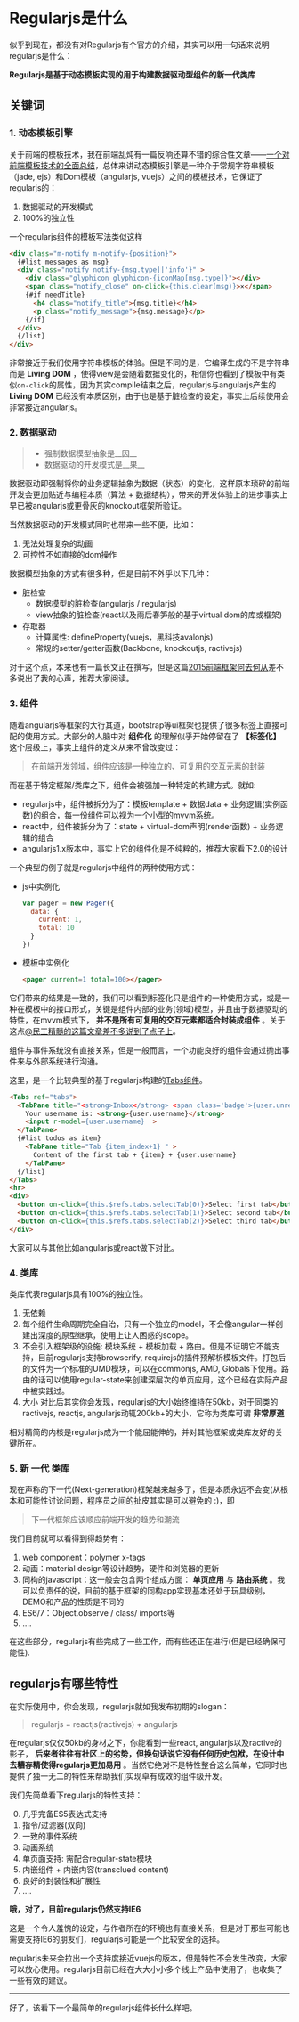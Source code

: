 
# Regularjs是什么

似乎到现在，都没有对Regularjs有个官方的介绍，其实可以用一句话来说明regularjs是什么：

__Regularjs是基于动态模板实现的用于构建数据驱动型组件的新一代类库__

## 关键词

### 1. 动态模板引擎
关于前端的模板技术，我在前端乱炖有一篇反响还算不错的综合性文章——[一个对前端模板技术的全面总结](http://www.html-js.com/article/2313)，总体来讲动态模板引擎是一种介于常规字符串模板（jade, ejs）和Dom模板（angularjs, vuejs）之间的模板技术，它保证了regularjs的：

1. 数据驱动的开发模式
2. 100%的独立性

一个regularjs组件的模板写法类似这样

```html
<div class="m-notify m-notify-{position}">
  {#list messages as msg}
  <div class="notify notify-{msg.type||'info'}" >
    <div class="glyphicon glyphicon-{iconMap[msg.type]}"></div>
    <span class="notify_close" on-click={this.clear(msg)}>×</span>
    {#if needTitle}
      <h4 class="notify_title">{msg.title}</h4>
      <p class="notify_message">{msg.message}</p>
    {/if}
  </div>
  {/list}
</div>
```

非常接近于我们使用字符串模板的体验。但是不同的是，它编译生成的不是字符串而是 __Living DOM__ ，使得view是会随着数据变化的，相信你也看到了模板中有类似`on-click`的属性，因为其实compile结束之后，regularjs与angularjs产生的 __Living DOM__ 已经没有本质区别，由于也是基于脏检查的设定，事实上后续使用会非常接近angularjs。


### 2. 数据驱动

> - 强制数据模型抽象是__因__
> - 数据驱动的开发模式是__果__

数据驱动即强制将你的业务逻辑抽象为数据（状态）的变化，这样原本琐碎的前端开发会更加贴近与编程本质（算法 + 数据结构），带来的开发体验上的进步事实上早已被angularjs或更骨灰的knockout框架所验证。

当然数据驱动的开发模式同时也带来一些不便，比如：

1. 无法处理复杂的动画
2. 可控性不如直接的dom操作

数据模型抽象的方式有很多种，但是目前不外乎以下几种：

- 脏检查
  - 数据模型的脏检查(angularjs / regularjs) 
  - view抽象的脏检查(react以及雨后春笋般的基于virtual dom的库或框架)
- 存取器
  - 计算属性: defineProperty(vuejs，黑科技avalonjs)
  - 常规的setter/getter函数(Backbone, knockoutjs, ractivejs)



对于这个点，本来也有一篇长文正在撰写，但是这篇[2015前端框架何去何从](http://www.cnblogs.com/sskyy/p/4264371.html)差不多说出了我的心声，推荐大家阅读。



### 3. 组件

随着angularjs等框架的大行其道，bootstrap等ui框架也提供了很多标签上直接可配的使用方式。大部分的人脑中对 __组件化__ 的理解似乎开始停留在了 __【标签化】__ 这个层级上，事实上组件的定义从来不曾改变过：

> 在前端开发领域，组件应该是一种独立的、可复用的交互元素的封装

而在基于特定框架/类库之下，组件会被强加一种特定的构建方式。就如:

- regularjs中，组件被拆分为了：模板template + 数据data + 业务逻辑(实例函数)的组合，每一份组件可以视为一个小型的mvvm系统。
- react中，组件被拆分为了：state + virtual-dom声明(render函数) + 业务逻辑的组合
- angularjs1.x版本中，事实上它的组件化是不纯粹的，推荐大家看下2.0的设计

一个典型的例子就是regularjs中组件的两种使用方式：

- js中实例化

  ```js
  var pager = new Pager({
    data: {
      current: 1,
      total: 10
    }
  })
  ```

- 模板中实例化

  ```html
  <pager current=1 total=100></pager>
  ```

它们带来的结果是一致的，我们可以看到标签化只是组件的一种使用方式，或是一种在模板中的接口形式，关键是组件内部的业务(领域)模型，并且由于数据驱动的特性，在mvvm模式下， __并不是所有可复用的交互元素都适合封装成组件__ 。关于这点[@民工精髓的这篇文章差不多说到了点子上](https://github.com/xufei/ng-control/issues/2)。

组件与事件系统没有直接关系，但是一般而言，一个功能良好的组件会通过抛出事件来与外部系统进行沟通。


这里，是一个比较典型的基于regularjs构建的[Tabs组件](http://plnkr.co/edit/yzmkZhHZGiCwV3yBwcwb?p=preview)。

```html
<Tabs ref="tabs">
  <TabPane title="<strong>Inbox</strong> <span class='badge'>{user.unread_messages_count}</span>" on-active={user.unread_messages_count+=2} >
    Your username is: <strong>{user.username}</strong>
    <input r-model={user.username}  >
  </TabPane>
  {#list todos as item}
    <TabPane title="Tab {item_index+1} " >
      Content of the first tab + {item} + {user.username}
    </TabPane>
  {/list}
</Tabs>
<hr>
<div>
  <button on-click={this.$refs.tabs.selectTab(0)}>Select first tab</button>
  <button on-click={this.$refs.tabs.selectTab(1)}>Select second tab</button>
  <button on-click={this.$refs.tabs.selectTab(2)}>Select third tab</button>
</div>
```

大家可以与其他比如angularjs或react做下对比。


### 4. 类库

类库代表regularjs具有100%的独立性。

1. 无依赖
2. 每个组件生命周期完全自治，只有一个独立的model，不会像angular一样创建出深度的原型继承，使用上让人困惑的scope。
3. 不会引入框架级的设施: 模块系统 + 模板加载 + 路由。但是不证明它不能支持，目前regularjs支持browserify, requirejs的插件预解析模板文件。打包后的文件为一个标准的UMD模块，可以在commonjs, AMD, Globals下使用。路由的话可以使用regular-state来创建深层次的单页应用，这个已经在实际产品中被实践过。
4. 大小
  对比后其实你会发现，regularjs的大小始终维持在50kb，对于同类的ractivejs, reactjs, angularjs动辄200kb+的大小，它称为类库可谓 __非常厚道__


相对精简的内核是regularjs成为一个能屈能伸的，并对其他框架或类库友好的关键所在。



### 5. __新__ 一代 __类库__

现在声称的下一代(Next-generation)框架越来越多了，但是本质永远不会变(从根本和可能性讨论问题，程序员之间的扯皮其实是可以避免的 :)，即

> 下一代框架应该顺应前端开发的趋势和潮流

我们目前就可以看得到得趋势有：

1. web component：polymer x-tags
2. 动画：material design等设计趋势，硬件和浏览器的更新
3. 同构的javascript：这一般会包含两个组成方面： __单页应用__ 与 __路由系统__ 。我可以负责任的说，目前的基于框架的同构app实现基本还处于玩具级别，DEMO和产品的性质是不同的
4. ES6/7：Object.observe / class/ imports等
5. ....

在这些部分，regularjs有些完成了一些工作，而有些还正在进行(但是已经确保可能性).


## regularjs有哪些特性

在实际使用中，你会发现，regularjs就如我发布初期的slogan：

> regularjs = reactjs(ractivejs) + angularjs

在regularjs仅仅50kb的身材之下，你能看到一些react, angularjs以及ractive的影子， __后来者往往有社区上的劣势，但换句话说它没有任何历史包袱，在设计中去糟存精使得regularjs更加易用__ 。当然它绝对不是特性整合这么简单，它同时也提供了独一无二的特性来帮助我们实现卓有成效的组件级开发。

我们先简单看下regularjs的特性支持： 

0. 几乎完备ES5表达式支持
1. 指令/过滤器(双向)
2. 一致的事件系统
3. 动画系统
4. 单页面支持: 需配合regular-state模块
5. 内嵌组件 + 内嵌内容(transclued content)
6. 良好的封装性和扩展性
7. ....


__哦，对了，目前regularjs仍然支持IE6__

这是一个令人羞愧的设定，与作者所在的环境也有直接关系，但是对于那些可能也需要支持IE6的朋友们，regularjs可能是一个比较安全的选择。

regularjs未来会拉出一个支持度接近vuejs的版本，但是特性不会发生改变，大家可以放心使用。regularjs目前已经在大大小小多个线上产品中使用了，也收集了一些有效的建议。

-------

好了，该看下一个最简单的regularjs组件长什么样吧。
